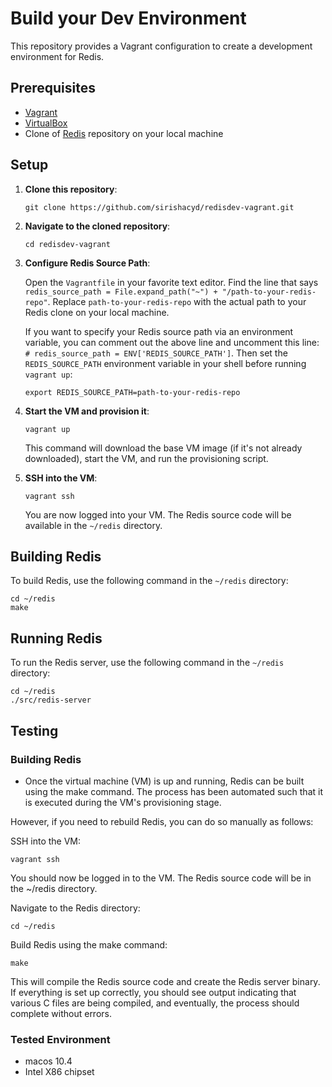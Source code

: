 # Build your Dev Environment

This repository provides a Vagrant configuration to create a development environment for Redis.

## Prerequisites

- [Vagrant](https://www.vagrantup.com/downloads)
- [VirtualBox](https://www.virtualbox.org/wiki/Downloads)
- Clone of [Redis](https://github.com/redis/redis) repository on your local machine

## Setup

1. **Clone this repository**:

    ```
    git clone https://github.com/sirishacyd/redisdev-vagrant.git
    ```

2. **Navigate to the cloned repository**:

    ```
    cd redisdev-vagrant
    ```

3. **Configure Redis Source Path**:

    Open the `Vagrantfile` in your favorite text editor. Find the line that says `redis_source_path = File.expand_path("~") + "/path-to-your-redis-repo"`. Replace `path-to-your-redis-repo` with the actual path to your Redis clone on your local machine.

    If you want to specify your Redis source path via an environment variable, you can comment out the above line and uncomment this line: `# redis_source_path = ENV['REDIS_SOURCE_PATH']`. Then set the `REDIS_SOURCE_PATH` environment variable in your shell before running `vagrant up`:

    ```
    export REDIS_SOURCE_PATH=path-to-your-redis-repo
    ```

4. **Start the VM and provision it**:

    ```
    vagrant up
    ```

    This command will download the base VM image (if it's not already downloaded), start the VM, and run the provisioning script.

5. **SSH into the VM**:

    ```
    vagrant ssh
    ```

    You are now logged into your VM. The Redis source code will be available in the `~/redis` directory.

## Building Redis

To build Redis, use the following command in the `~/redis` directory:

```
cd ~/redis
make
```

## Running Redis

To run the Redis server, use the following command in the `~/redis` directory:

```
cd ~/redis
./src/redis-server
```

## Testing

### Building Redis
- Once the virtual machine (VM) is up and running, Redis can be built using the make command. The process has been automated such that it is executed during the VM's provisioning stage.

However, if you need to rebuild Redis, you can do so manually as follows:

SSH into the VM:
```
vagrant ssh
```
You should now be logged in to the VM. The Redis source code will be in the ~/redis directory.

Navigate to the Redis directory:

```
cd ~/redis
```
Build Redis using the make command:
```
make
```
This will compile the Redis source code and create the Redis server binary. If everything is set up correctly, you should see output indicating that various C files are being compiled, and eventually, the process should complete without errors.

### Tested Environment

- macos 10.4
- Intel X86 chipset
